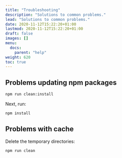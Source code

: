 ```yaml
---
title: "Troubleshooting"
description: "Solutions to common problems."
lead: "Solutions to common problems."
date: 2020-11-12T15:22:20+01:00
lastmod: 2020-11-12T15:22:20+01:00
draft: false
images: []
menu:
  docs:
    parent: "help"
weight: 620
toc: true
---
```


## Problems updating npm packages

```bash
npm run clean:install
```

Next, run:

```bash
npm install
```

## Problems with cache

Delete the temporary directories:

```bash
npm run clean
```
